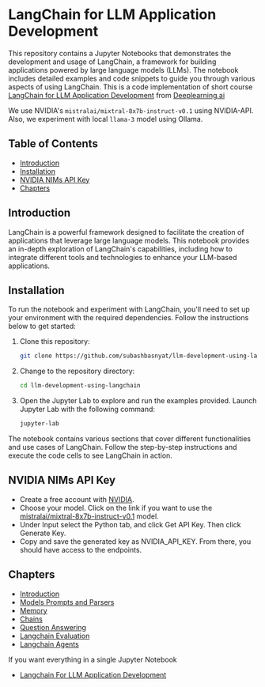 # LangChain for LLM Application Development

This repository contains a Jupyter Notebooks that demonstrates the development and usage of LangChain, a framework for building applications powered by large language models (LLMs). The notebook includes detailed examples and code snippets to guide you through various aspects of using LangChain.
This is a code implementation of short course [LangChain for LLM Application Development](https://learn.deeplearning.ai/courses/langchain/) from [Deeplearning.ai](https://deeplearning.ai)

We use NVIDIA's `mistralai/mixtral-8x7b-instruct-v0.1` using NVIDIA-API. Also, we experiment with local `llama-3` model using Ollama.

## Table of Contents

- [Introduction](#introduction)
- [Installation](#installation)
- [NVIDIA NIMs API Key](#nvidia-nims-api-key)
- [Chapters](#chapters)

## Introduction

LangChain is a powerful framework designed to facilitate the creation of applications that leverage large language models. This notebook provides an in-depth exploration of LangChain's capabilities, including how to integrate different tools and technologies to enhance your LLM-based applications.

## Installation

To run the notebook and experiment with LangChain, you'll need to set up your environment with the required dependencies. Follow the instructions below to get started:

1. Clone this repository:
    ```sh
    git clone https://github.com/subashbasnyat/llm-development-using-langchain.git
    ```
2. Change to the repository directory:
    ```sh
    cd llm-development-using-langchain
    ```
3. Open the Jupyter Lab to explore and run the examples provided. Launch Jupyter Lab with the following command:
    ```sh
    jupyter-lab
    ```

The notebook contains various sections that cover different functionalities and use cases of LangChain. Follow the step-by-step instructions and execute the code cells to see LangChain in action.

## NVIDIA NIMs API Key

- Create a free account with [NVIDIA](https://build.nvidia.com/).
- Choose your model. Click on the link if you want to use the [mistralai/mixtral-8x7b-instruct-v0.1](https://build.nvidia.com/mistralai/mixtral-8x7b-instruct) model.
- Under Input select the Python tab, and click Get API Key. Then click Generate Key.
- Copy and save the generated key as NVIDIA_API_KEY. From there, you should have access to the endpoints.

## Chapters
- [Introduction](1-Introduction.ipynb) 
- [Models Prompts and Parsers](2-ModelsPromptsandParsers.ipynb)
- [Memory](3-Memory.ipynb)
- [Chains](4-Chains.ipynb)
- [Question Answering](5-QuestionAnswer.ipynb) 
- [Langchain Evaluation](6-LangchainEvaluation.ipynb) 
- [Langchain Agents](7-Agents.ipynb) 

If you want everything in a single Jupyter Notebook
- [Langchain For LLM Application Development](LangChainforLLMApplicationDevelopment.ipynb)